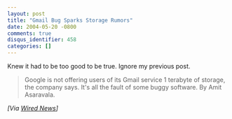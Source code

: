 ```yaml
---
layout: post
title: "Gmail Bug Sparks Storage Rumors"
date: 2004-05-20 -0800
comments: true
disqus_identifier: 458
categories: []
---
```

Knew it had to be too good to be true. Ignore my previous post.

> Google is not offering users of its Gmail service 1 terabyte of
> storage, the company says. It's all the fault of some buggy software.
> By Amit Asaravala.

*[Via [Wired
News](http://www.wired.com/news/technology/0,1282,63519,00.html)]*


